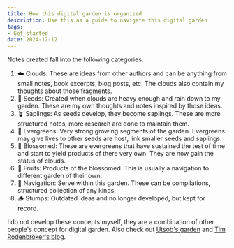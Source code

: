 ```yaml
---
title: How this digital garden is organized
description: Use this as a guide to navigate this digital garden
tags:
- Get_started
date: 2024-12-12
---
```

Notes created fall into the following categories:
1. ☁️ Clouds: These are ideas from other authors and can be anything from small notes, book excerpts, blog posts, etc. The clouds also contain my thoughts about those fragments.
2. 🌱 Seeds: Created when clouds are heavy enough and rain down to my garden. These are my own thoughts and notes inspired by those ideas.
3. 🪴 Saplings: As seeds develop, they become saplings. These are more structured notes, more research are done to maintain them.
4. 🌳 Evergreens: Very strong growing segments of the garden. Evergreens may give lives to other seeds are host, link smaller seeds and saplings.
5. 🌻 Blossomed: These are evergreens that have sustained the test of time and start to yield products of there very own. They are now gain the status of clouds.
6. 🍎 Fruits: Products of the blossomed. This is usually a navigation to different garden of their own.
7. 🧭 Navigation: Serve within this garden. These can be compilations, structured collection of any kinds.
8. 🪵 Stumps: Outdated ideas and no longer developed, but kept for record.

I do not develop these concepts myself, they are a combination of other people's concept for digital garden. Also check out [Utsob's garden](https://timrodenbroeker.de/digital-garden/) and [Tim Rodenbröker's blog](https://timrodenbroeker.de/digital-garden/).